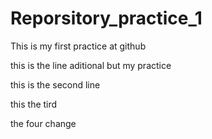 # Reporsitory_practice_1
This is my first practice at github

this is the line aditional but my practice

this is the second line

this the tird

the four change 
